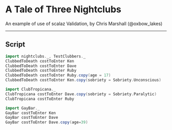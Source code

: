 # A Tale of Three Nightclubs

An example of use of scalaz Validation, by Chris Marshall (@oxbow_lakes)

---

## Script

```scala
import nightclubs._, TestClubbers._
ClubbedToDeath costToEnter Ken
ClubbedToDeath costToEnter Dave
ClubbedToDeath costToEnter Ruby
ClubbedToDeath costToEnter Ruby.copy(age = 17)
ClubbedToDeath costToEnter Ken.copy(sobriety = Sobriety.Unconscious)

import ClubTropicana._
ClubTropicana costToEnter Dave.copy(sobriety = Sobriety.Paralytic)
ClubTropicana costToEnter Ruby

import GayBar._
GayBar costToEnter Ken
GayBar costToEnter Dave
GayBar costToEnter Dave.copy(age=39)
```
